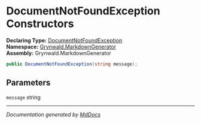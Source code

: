 ﻿<!--  
  <auto-generated>   
    The contents of this file were generated by a tool.  
    Changes to this file may be list if the file is regenerated  
  </auto-generated>   
-->

# DocumentNotFoundException Constructors

**Declaring Type:** [DocumentNotFoundException](../index.md)  
**Namespace:** [Grynwald.MarkdownGenerator](../../index.md)  
**Assembly:** Grynwald.MarkdownGenerator

```csharp
public DocumentNotFoundException(string message);
```

## Parameters

`message`  string

___

*Documentation generated by [MdDocs](https://github.com/ap0llo/mddocs)*
